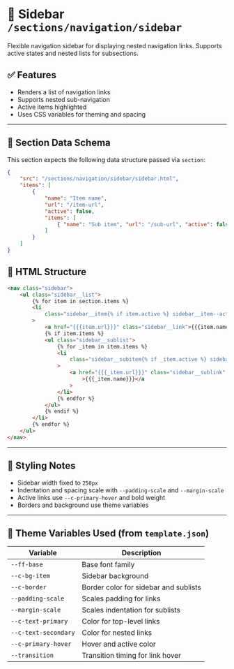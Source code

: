 # 📂 Sidebar `/sections/navigation/sidebar`

Flexible navigation sidebar for displaying nested navigation links. Supports active states and nested lists for subsections.

## ✅ Features

-   Renders a list of navigation links
-   Supports nested sub-navigation
-   Active items highlighted
-   Uses CSS variables for theming and spacing

---

## 🧾 Section Data Schema

This section expects the following data structure passed via `section`:

```json
{
	"src": "/sections/navigation/sidebar/sidebar.html",
	"items": [
		{
			"name": "Item name",
			"url": "/item-url",
			"active": false,
			"items": [
				{ "name": "Sub item", "url": "/sub-url", "active": false }
			]
		}
	]
}
```

## 🧱 HTML Structure

```html
<nav class="sidebar">
	<ul class="sidebar__list">
		{% for item in section.items %}
		<li
			class="sidebar__item{% if item.active %} sidebar__item--active{% endif %}"
		>
			<a href="{{{item.url}}}" class="sidebar__link">{{{item.name}}}</a>
			{% if item.items %}
			<ul class="sidebar__sublist">
				{% for _item in item.items %}
				<li
					class="sidebar__subitem{% if _item.active %} sidebar__subitem--active{% endif %}"
				>
					<a href="{{{_item.url}}}" class="sidebar__sublink"
						>{{{_item.name}}}</a
					>
				</li>
				{% endfor %}
			</ul>
			{% endif %}
		</li>
		{% endfor %}
	</ul>
</nav>
```

---

## 🎨 Styling Notes

-   Sidebar width fixed to `250px`
-   Indentation and spacing scale with `--padding-scale` and `--margin-scale`
-   Active links use `--c-primary-hover` and bold weight
-   Borders and background use theme variables

---

## 🧩 Theme Variables Used (from `template.json`)

| Variable             | Description                           |
| -------------------- | ------------------------------------- |
| `--ff-base`          | Base font family                      |
| `--c-bg-item`        | Sidebar background                    |
| `--c-border`         | Border color for sidebar and sublists |
| `--padding-scale`    | Scales padding for links              |
| `--margin-scale`     | Scales indentation for sublists       |
| `--c-text-primary`   | Color for top-level links             |
| `--c-text-secondary` | Color for nested links                |
| `--c-primary-hover`  | Hover and active color                |
| `--transition`       | Transition timing for link hover      |
